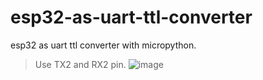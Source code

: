 # esp32-as-uart-ttl-converter
esp32 as uart ttl converter with micropython.
>Use TX2 and RX2 pin.
![image](https://user-images.githubusercontent.com/21161299/154164637-a10ae295-9607-48f3-b5e5-a19115052e09.png)

